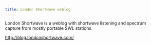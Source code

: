 ```yaml
---
title: London Shortwave weblog
---
```

London Shortwave is a weblog with shortwave listening
and spectrum capture from mostly portable SWL stations.

http://blog.londonshortwave.com/
